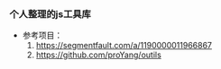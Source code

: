 ### 个人整理的js工具库

- 参考项目：
  1. https://segmentfault.com/a/1190000011966867
  2. https://github.com/proYang/outils

